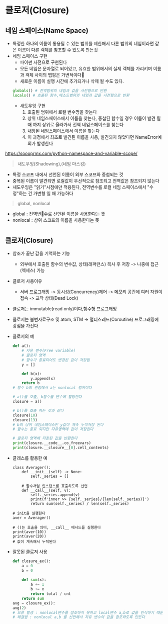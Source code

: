 # 클로저(Closure)
## 네임 스페이스(Name Space)

- 특정한 하나의 이름이 통용될 수 있는 범위를 제한해서 다른 범위의 네임이라면 같은 이름이 다른 객체를 참조할 수 있도록 만든것
- 네임 스페이스 구현
    - 파이썬 사전으로 구현된다
    - 모든 네임은 문자열로 되어있고, 유효한 범위에서의 실제 객체를 가리키며 이름과 객체 사이의 맵핑은 가변적이다
    - 새로운 이름이 실행 시간에 추가되거나 삭제 될 수도 있다.
    ```py
    globals() # 전역범위의 네임과 값을 사전형으로 반환
    locals() # 호출된 함수,메소드범위의 네임과 값을 사전형으로 반환
    ```
    - 새도우잉 구현
        1. 호출된 범위에서 로컬 변수명을 찾는다
        2. 상위 네임스페이스에서 이름을 찾는다, 중첩된 함수일 경우 이름이 발견 될 때 까지 상위로 올라가서 전역 네임스페이스를 찾는다
        3. 내장된 네임스페이스에서 이름을 찾는다
        4. 이 과정에서 최초로 발견된 이름을 사용, 발견되지 않았다면 NameError예외가 발생한다

https://soooprmx.com/python-namespace-and-variable-scope/

> 새도우잉(Shadowing),(네임 마스킹)
- 특정 스코프 내에서 선언된 이름이 외부 스코프와 중첩되는 것
- 중복된 이름이 발견되면 로컬값이 우선적으로 참조되고 전역값은 참조되지 않는다
- 새도우잉은 "읽기"시점에만 적용된다, 전역변수를 로컬 네임 스페이스에서 "수정"하는 건 가변형 일 때 가능하다

> global, nonlocal
- global : 전역변수로 선언된 이름을 사용한다는 뜻
- nonlocal : 상위 스코프의 이름을 사용한다는 뜻
#
## 클로저(Closure)
- 참조가 끝난 값을 기억하는 기능
    - 외부에서 호출된 함수의 변수값, 상태(래퍼런스) 복사 후 저장 -> 나중에 접근(엑세스) 가능
- 클로저 사용이유
    - 서버 프로그래밍 -> 동시성(Concurrency)제어 -> 메모리 공간에 여러 자원이 접속 -> 교착 상태(Dead Lock)
- 클로저는 immutable(read only)이다,함수형 프로그래밍
- 클로저는 불변자료구조 및 atom, STM -> 멀티스레드(Coroutine) 프로그래밍에 강점을 가진다
- 클로저의 예
    ```py
    def a():
        # 자유 변수(Free variable)
        # 클로저 영역
        # 함수가 종료되어도 변경된 값이 저장됨
        y = []

        def b(x):
            y.append(x)
        return b
    # 함수 b의 관점에서 a는 nonlocal 범위이다
    
    # a()를 호출, b함수를 변수에 할당한다
    closure = a()

    # b()를 호출 하는 것과 같다
    closure(10)
    closure(13)
    # b의 상위 네임스페이스인 y값이 계속 누적저장 된다
    # 함수는 종료 되지만 자유영역에 값이 저장된다

    # 클로저 영역에 저장된 값을 반환한다
    print(closure.__code__.co_freevars)
    print(closure.__closure__[0].cell_contents)


    ```
- 클래스를 활용한 예
    ```
    class Averager():
        def __init__(self) -> None:
            self._series = []

        # 함수처럼 인스턴스를 호출하도록 선언
        def __call__(self, v):
            self._series.append(v)
            print(f'inner >> {self._series}/{len(self._series)}')
            return sum(self._series) / len(self._series)
    
    # init을 실행한다
    aver = Averager()
    
    # ()는 호출을 의미, __call__ 메서드를 실행한다
    print(aver(10))
    print(aver(20))
    # 값이 계속해서 누적된다
    ```

- 잘못된 클로저 사용
    ```py
    def closure_ex():
        a = 0
        b = 0
        
        def sum(x):
            a += 1
            b += x
            return total / cnt
        return sum
    avg = closure_ex():
    avg(2)
    # 오류 발생 : nonlocal변수를 참조하지 못하고 local변수 a,b로 값을 인식하기 때문에 오류가 발생한다
    # 해결법 : nonlocal a,b 를 선언해서 자유 변수의 값을 참조하도록 만든다
    ```
